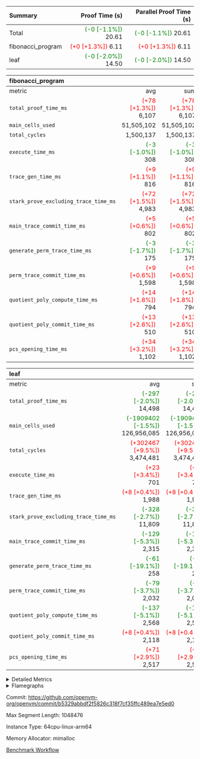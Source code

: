| Summary | Proof Time (s) | Parallel Proof Time (s) |
|:---|---:|---:|
| Total | <span style='color: green'>(-0 [-1.1%])</span> 20.61 | <span style='color: green'>(-0 [-1.1%])</span> 20.61 |
| fibonacci_program | <span style='color: red'>(+0 [+1.3%])</span> 6.11 | <span style='color: red'>(+0 [+1.3%])</span> 6.11 |
| leaf | <span style='color: green'>(-0 [-2.0%])</span> 14.50 | <span style='color: green'>(-0 [-2.0%])</span> 14.50 |


| fibonacci_program |||||
|:---|---:|---:|---:|---:|
|metric|avg|sum|max|min|
| `total_proof_time_ms ` | <span style='color: red'>(+78 [+1.3%])</span> 6,107 | <span style='color: red'>(+78 [+1.3%])</span> 6,107 | <span style='color: red'>(+78 [+1.3%])</span> 6,107 | <span style='color: red'>(+78 [+1.3%])</span> 6,107 |
| `main_cells_used     ` |  51,505,102 |  51,505,102 |  51,505,102 |  51,505,102 |
| `total_cycles        ` |  1,500,137 |  1,500,137 |  1,500,137 |  1,500,137 |
| `execute_time_ms     ` | <span style='color: green'>(-3 [-1.0%])</span> 308 | <span style='color: green'>(-3 [-1.0%])</span> 308 | <span style='color: green'>(-3 [-1.0%])</span> 308 | <span style='color: green'>(-3 [-1.0%])</span> 308 |
| `trace_gen_time_ms   ` | <span style='color: red'>(+9 [+1.1%])</span> 816 | <span style='color: red'>(+9 [+1.1%])</span> 816 | <span style='color: red'>(+9 [+1.1%])</span> 816 | <span style='color: red'>(+9 [+1.1%])</span> 816 |
| `stark_prove_excluding_trace_time_ms` | <span style='color: red'>(+72 [+1.5%])</span> 4,983 | <span style='color: red'>(+72 [+1.5%])</span> 4,983 | <span style='color: red'>(+72 [+1.5%])</span> 4,983 | <span style='color: red'>(+72 [+1.5%])</span> 4,983 |
| `main_trace_commit_time_ms` | <span style='color: red'>(+5 [+0.6%])</span> 802 | <span style='color: red'>(+5 [+0.6%])</span> 802 | <span style='color: red'>(+5 [+0.6%])</span> 802 | <span style='color: red'>(+5 [+0.6%])</span> 802 |
| `generate_perm_trace_time_ms` | <span style='color: green'>(-3 [-1.7%])</span> 175 | <span style='color: green'>(-3 [-1.7%])</span> 175 | <span style='color: green'>(-3 [-1.7%])</span> 175 | <span style='color: green'>(-3 [-1.7%])</span> 175 |
| `perm_trace_commit_time_ms` | <span style='color: red'>(+9 [+0.6%])</span> 1,598 | <span style='color: red'>(+9 [+0.6%])</span> 1,598 | <span style='color: red'>(+9 [+0.6%])</span> 1,598 | <span style='color: red'>(+9 [+0.6%])</span> 1,598 |
| `quotient_poly_compute_time_ms` | <span style='color: red'>(+14 [+1.8%])</span> 794 | <span style='color: red'>(+14 [+1.8%])</span> 794 | <span style='color: red'>(+14 [+1.8%])</span> 794 | <span style='color: red'>(+14 [+1.8%])</span> 794 |
| `quotient_poly_commit_time_ms` | <span style='color: red'>(+13 [+2.6%])</span> 510 | <span style='color: red'>(+13 [+2.6%])</span> 510 | <span style='color: red'>(+13 [+2.6%])</span> 510 | <span style='color: red'>(+13 [+2.6%])</span> 510 |
| `pcs_opening_time_ms ` | <span style='color: red'>(+34 [+3.2%])</span> 1,102 | <span style='color: red'>(+34 [+3.2%])</span> 1,102 | <span style='color: red'>(+34 [+3.2%])</span> 1,102 | <span style='color: red'>(+34 [+3.2%])</span> 1,102 |

| leaf |||||
|:---|---:|---:|---:|---:|
|metric|avg|sum|max|min|
| `total_proof_time_ms ` | <span style='color: green'>(-297 [-2.0%])</span> 14,498 | <span style='color: green'>(-297 [-2.0%])</span> 14,498 | <span style='color: green'>(-297 [-2.0%])</span> 14,498 | <span style='color: green'>(-297 [-2.0%])</span> 14,498 |
| `main_cells_used     ` | <span style='color: green'>(-1909402 [-1.5%])</span> 126,956,085 | <span style='color: green'>(-1909402 [-1.5%])</span> 126,956,085 | <span style='color: green'>(-1909402 [-1.5%])</span> 126,956,085 | <span style='color: green'>(-1909402 [-1.5%])</span> 126,956,085 |
| `total_cycles        ` | <span style='color: red'>(+302467 [+9.5%])</span> 3,474,481 | <span style='color: red'>(+302467 [+9.5%])</span> 3,474,481 | <span style='color: red'>(+302467 [+9.5%])</span> 3,474,481 | <span style='color: red'>(+302467 [+9.5%])</span> 3,474,481 |
| `execute_time_ms     ` | <span style='color: red'>(+23 [+3.4%])</span> 701 | <span style='color: red'>(+23 [+3.4%])</span> 701 | <span style='color: red'>(+23 [+3.4%])</span> 701 | <span style='color: red'>(+23 [+3.4%])</span> 701 |
| `trace_gen_time_ms   ` | <span style='color: red'>(+8 [+0.4%])</span> 1,988 | <span style='color: red'>(+8 [+0.4%])</span> 1,988 | <span style='color: red'>(+8 [+0.4%])</span> 1,988 | <span style='color: red'>(+8 [+0.4%])</span> 1,988 |
| `stark_prove_excluding_trace_time_ms` | <span style='color: green'>(-328 [-2.7%])</span> 11,809 | <span style='color: green'>(-328 [-2.7%])</span> 11,809 | <span style='color: green'>(-328 [-2.7%])</span> 11,809 | <span style='color: green'>(-328 [-2.7%])</span> 11,809 |
| `main_trace_commit_time_ms` | <span style='color: green'>(-129 [-5.3%])</span> 2,315 | <span style='color: green'>(-129 [-5.3%])</span> 2,315 | <span style='color: green'>(-129 [-5.3%])</span> 2,315 | <span style='color: green'>(-129 [-5.3%])</span> 2,315 |
| `generate_perm_trace_time_ms` | <span style='color: green'>(-61 [-19.1%])</span> 258 | <span style='color: green'>(-61 [-19.1%])</span> 258 | <span style='color: green'>(-61 [-19.1%])</span> 258 | <span style='color: green'>(-61 [-19.1%])</span> 258 |
| `perm_trace_commit_time_ms` | <span style='color: green'>(-79 [-3.7%])</span> 2,032 | <span style='color: green'>(-79 [-3.7%])</span> 2,032 | <span style='color: green'>(-79 [-3.7%])</span> 2,032 | <span style='color: green'>(-79 [-3.7%])</span> 2,032 |
| `quotient_poly_compute_time_ms` | <span style='color: green'>(-137 [-5.1%])</span> 2,568 | <span style='color: green'>(-137 [-5.1%])</span> 2,568 | <span style='color: green'>(-137 [-5.1%])</span> 2,568 | <span style='color: green'>(-137 [-5.1%])</span> 2,568 |
| `quotient_poly_commit_time_ms` | <span style='color: red'>(+8 [+0.4%])</span> 2,118 | <span style='color: red'>(+8 [+0.4%])</span> 2,118 | <span style='color: red'>(+8 [+0.4%])</span> 2,118 | <span style='color: red'>(+8 [+0.4%])</span> 2,118 |
| `pcs_opening_time_ms ` | <span style='color: red'>(+71 [+2.9%])</span> 2,517 | <span style='color: red'>(+71 [+2.9%])</span> 2,517 | <span style='color: red'>(+71 [+2.9%])</span> 2,517 | <span style='color: red'>(+71 [+2.9%])</span> 2,517 |



<details>
<summary>Detailed Metrics</summary>

| group | num_segments | keygen_time_ms | commit_exe_time_ms |
| --- | --- | --- | --- |
| fibonacci_program | 1 | 352 | 5 | 

| group | air_name | quotient_deg | interactions | constraints |
| --- | --- | --- | --- | --- |
| fibonacci_program | AccessAdapterAir<16> | 2 | 5 | 14 | 
| fibonacci_program | AccessAdapterAir<2> | 2 | 5 | 14 | 
| fibonacci_program | AccessAdapterAir<32> | 2 | 5 | 14 | 
| fibonacci_program | AccessAdapterAir<4> | 2 | 5 | 14 | 
| fibonacci_program | AccessAdapterAir<64> | 2 | 5 | 14 | 
| fibonacci_program | AccessAdapterAir<8> | 2 | 5 | 14 | 
| fibonacci_program | BitwiseOperationLookupAir<8> | 2 | 2 | 4 | 
| fibonacci_program | MemoryMerkleAir<8> | 2 | 4 | 40 | 
| fibonacci_program | PersistentBoundaryAir<8> | 2 | 3 | 6 | 
| fibonacci_program | PhantomAir | 2 | 3 | 5 | 
| fibonacci_program | Poseidon2PeripheryAir<BabyBearParameters>, 1> | 2 | 1 | 286 | 
| fibonacci_program | ProgramAir | 1 | 1 | 4 | 
| fibonacci_program | RangeTupleCheckerAir<2> | 1 | 1 | 4 | 
| fibonacci_program | VariableRangeCheckerAir | 1 | 1 | 4 | 
| fibonacci_program | VmAirWrapper<Rv32BaseAluAdapterAir, BaseAluCoreAir<4, 8> | 2 | 19 | 43 | 
| fibonacci_program | VmAirWrapper<Rv32BaseAluAdapterAir, LessThanCoreAir<4, 8> | 2 | 17 | 39 | 
| fibonacci_program | VmAirWrapper<Rv32BaseAluAdapterAir, ShiftCoreAir<4, 8> | 2 | 23 | 90 | 
| fibonacci_program | VmAirWrapper<Rv32BranchAdapterAir, BranchEqualCoreAir<4> | 2 | 11 | 25 | 
| fibonacci_program | VmAirWrapper<Rv32BranchAdapterAir, BranchLessThanCoreAir<4, 8> | 2 | 13 | 41 | 
| fibonacci_program | VmAirWrapper<Rv32CondRdWriteAdapterAir, Rv32JalLuiCoreAir> | 2 | 10 | 22 | 
| fibonacci_program | VmAirWrapper<Rv32HintStoreAdapterAir, Rv32HintStoreCoreAir> | 2 | 15 | 17 | 
| fibonacci_program | VmAirWrapper<Rv32JalrAdapterAir, Rv32JalrCoreAir> | 2 | 16 | 20 | 
| fibonacci_program | VmAirWrapper<Rv32LoadStoreAdapterAir, LoadSignExtendCoreAir<4, 8> | 2 | 18 | 33 | 
| fibonacci_program | VmAirWrapper<Rv32LoadStoreAdapterAir, LoadStoreCoreAir<4> | 2 | 17 | 38 | 
| fibonacci_program | VmAirWrapper<Rv32MultAdapterAir, DivRemCoreAir<4, 8> | 2 | 25 | 88 | 
| fibonacci_program | VmAirWrapper<Rv32MultAdapterAir, MulHCoreAir<4, 8> | 2 | 24 | 38 | 
| fibonacci_program | VmAirWrapper<Rv32MultAdapterAir, MultiplicationCoreAir<4, 8> | 2 | 19 | 26 | 
| fibonacci_program | VmAirWrapper<Rv32RdWriteAdapterAir, Rv32AuipcCoreAir> | 2 | 11 | 15 | 
| fibonacci_program | VmConnectorAir | 2 | 3 | 9 | 
| leaf | AccessAdapterAir<2> | 4 | 5 | 12 | 
| leaf | AccessAdapterAir<4> | 4 | 5 | 12 | 
| leaf | AccessAdapterAir<8> | 4 | 5 | 12 | 
| leaf | FriReducedOpeningAir | 4 | 35 | 59 | 
| leaf | NativePoseidon2Air<BabyBearParameters>, 1> | 4 | 31 | 302 | 
| leaf | PhantomAir | 4 | 3 | 4 | 
| leaf | ProgramAir | 1 | 1 | 4 | 
| leaf | VariableRangeCheckerAir | 1 | 1 | 4 | 
| leaf | VmAirWrapper<BranchNativeAdapterAir, BranchEqualCoreAir<1> | 2 | 11 | 23 | 
| leaf | VmAirWrapper<JalNativeAdapterAir, JalCoreAir> | 4 | 7 | 6 | 
| leaf | VmAirWrapper<NativeAdapterAir<2, 0>, PublicValuesCoreAir> | 4 | 11 | 23 | 
| leaf | VmAirWrapper<NativeAdapterAir<2, 1>, FieldArithmeticCoreAir> | 4 | 15 | 23 | 
| leaf | VmAirWrapper<NativeLoadStoreAdapterAir<1>, NativeLoadStoreCoreAir<1> | 4 | 15 | 24 | 
| leaf | VmAirWrapper<NativeVectorizedAdapterAir<4>, FieldExtensionCoreAir> | 4 | 15 | 23 | 
| leaf | VmConnectorAir | 4 | 3 | 8 | 
| leaf | VolatileBoundaryAir | 4 | 4 | 16 | 

| group | air_name | idx | rows | prep_cols | perm_cols | main_cols | cells |
| --- | --- | --- | --- | --- | --- | --- | --- |
| leaf | AccessAdapterAir<2> | 0 | 524,288 |  | 16 | 11 | 14,155,776 | 
| leaf | AccessAdapterAir<4> | 0 | 262,144 |  | 16 | 13 | 7,602,176 | 
| leaf | AccessAdapterAir<8> | 0 | 65,536 |  | 16 | 17 | 2,162,688 | 
| leaf | FriReducedOpeningAir | 0 | 131,072 |  | 76 | 64 | 18,350,080 | 
| leaf | NativePoseidon2Air<BabyBearParameters>, 1> | 0 | 32,768 |  | 36 | 348 | 12,582,912 | 
| leaf | PhantomAir | 0 | 32,768 |  | 8 | 6 | 458,752 | 
| leaf | ProgramAir | 0 | 131,072 |  | 8 | 10 | 2,359,296 | 
| leaf | VariableRangeCheckerAir | 0 | 262,144 | 2 | 8 | 1 | 2,359,296 | 
| leaf | VmAirWrapper<BranchNativeAdapterAir, BranchEqualCoreAir<1> | 0 | 1,048,576 |  | 28 | 23 | 53,477,376 | 
| leaf | VmAirWrapper<JalNativeAdapterAir, JalCoreAir> | 0 | 131,072 |  | 12 | 10 | 2,883,584 | 
| leaf | VmAirWrapper<NativeAdapterAir<2, 0>, PublicValuesCoreAir> | 0 | 64 |  | 16 | 23 | 2,496 | 
| leaf | VmAirWrapper<NativeAdapterAir<2, 1>, FieldArithmeticCoreAir> | 0 | 2,097,152 |  | 20 | 30 | 104,857,600 | 
| leaf | VmAirWrapper<NativeLoadStoreAdapterAir<1>, NativeLoadStoreCoreAir<1> | 0 | 2,097,152 |  | 20 | 31 | 106,954,752 | 
| leaf | VmAirWrapper<NativeVectorizedAdapterAir<4>, FieldExtensionCoreAir> | 0 | 32,768 |  | 20 | 40 | 1,966,080 | 
| leaf | VmConnectorAir | 0 | 2 | 1 | 8 | 4 | 24 | 
| leaf | VolatileBoundaryAir | 0 | 524,288 |  | 8 | 11 | 9,961,472 | 

| group | air_name | segment | rows | prep_cols | perm_cols | main_cols | cells |
| --- | --- | --- | --- | --- | --- | --- | --- |
| fibonacci_program | AccessAdapterAir<8> | 0 | 64 |  | 24 | 17 | 2,624 | 
| fibonacci_program | BitwiseOperationLookupAir<8> | 0 | 65,536 | 3 | 8 | 2 | 655,360 | 
| fibonacci_program | MemoryMerkleAir<8> | 0 | 512 |  | 20 | 32 | 26,624 | 
| fibonacci_program | PersistentBoundaryAir<8> | 0 | 64 |  | 12 | 20 | 2,048 | 
| fibonacci_program | PhantomAir | 0 | 2 |  | 12 | 6 | 36 | 
| fibonacci_program | Poseidon2PeripheryAir<BabyBearParameters>, 1> | 0 | 256 |  | 8 | 300 | 78,848 | 
| fibonacci_program | ProgramAir | 0 | 4,096 |  | 8 | 10 | 73,728 | 
| fibonacci_program | RangeTupleCheckerAir<2> | 0 | 524,288 | 2 | 8 | 1 | 4,718,592 | 
| fibonacci_program | VariableRangeCheckerAir | 0 | 262,144 | 2 | 8 | 1 | 2,359,296 | 
| fibonacci_program | VmAirWrapper<Rv32BaseAluAdapterAir, BaseAluCoreAir<4, 8> | 0 | 1,048,576 |  | 80 | 36 | 121,634,816 | 
| fibonacci_program | VmAirWrapper<Rv32BaseAluAdapterAir, LessThanCoreAir<4, 8> | 0 | 524,288 |  | 40 | 37 | 40,370,176 | 
| fibonacci_program | VmAirWrapper<Rv32BaseAluAdapterAir, ShiftCoreAir<4, 8> | 0 | 2 |  | 52 | 53 | 210 | 
| fibonacci_program | VmAirWrapper<Rv32BranchAdapterAir, BranchEqualCoreAir<4> | 0 | 262,144 |  | 48 | 26 | 19,398,656 | 
| fibonacci_program | VmAirWrapper<Rv32BranchAdapterAir, BranchLessThanCoreAir<4, 8> | 0 | 8 |  | 56 | 32 | 704 | 
| fibonacci_program | VmAirWrapper<Rv32CondRdWriteAdapterAir, Rv32JalLuiCoreAir> | 0 | 131,072 |  | 44 | 18 | 8,126,464 | 
| fibonacci_program | VmAirWrapper<Rv32HintStoreAdapterAir, Rv32HintStoreCoreAir> | 0 | 4 |  | 36 | 26 | 248 | 
| fibonacci_program | VmAirWrapper<Rv32JalrAdapterAir, Rv32JalrCoreAir> | 0 | 16 |  | 36 | 28 | 1,024 | 
| fibonacci_program | VmAirWrapper<Rv32LoadStoreAdapterAir, LoadStoreCoreAir<4> | 0 | 32 |  | 72 | 40 | 3,584 | 
| fibonacci_program | VmAirWrapper<Rv32RdWriteAdapterAir, Rv32AuipcCoreAir> | 0 | 16 |  | 28 | 21 | 784 | 
| fibonacci_program | VmConnectorAir | 0 | 2 | 1 | 12 | 4 | 32 | 

| group | idx | trace_gen_time_ms | total_proof_time_ms | total_cycles | total_cells | stark_prove_excluding_trace_time_ms | quotient_poly_compute_time_ms | quotient_poly_commit_time_ms | perm_trace_commit_time_ms | pcs_opening_time_ms | main_trace_commit_time_ms | main_cells_used | generate_perm_trace_time_ms | execute_time_ms |
| --- | --- | --- | --- | --- | --- | --- | --- | --- | --- | --- | --- | --- | --- | --- |
| leaf | 0 | 1,988 | 14,498 | 3,474,481 | 340,134,360 | 11,809 | 2,568 | 2,118 | 2,032 | 2,517 | 2,315 | 126,956,085 | 258 | 701 | 

| group | segment | trace_gen_time_ms | total_proof_time_ms | total_cycles | total_cells | stark_prove_excluding_trace_time_ms | quotient_poly_compute_time_ms | quotient_poly_commit_time_ms | perm_trace_commit_time_ms | pcs_opening_time_ms | main_trace_commit_time_ms | main_cells_used | generate_perm_trace_time_ms | execute_time_ms |
| --- | --- | --- | --- | --- | --- | --- | --- | --- | --- | --- | --- | --- | --- | --- |
| fibonacci_program | 0 | 816 | 6,107 | 1,500,137 | 197,453,854 | 4,983 | 794 | 510 | 1,598 | 1,102 | 802 | 51,505,102 | 175 | 308 | 

</details>


<details>
<summary>Flamegraphs</summary>

[![](https://openvm-public-data-sandbox-us-east-1.s3.us-east-1.amazonaws.com/benchmark/github/flamegraphs/b5329abbdf2f5826c318f7cf35ffc489ea7e5ed0/fibonacci-b5329abbdf2f5826c318f7cf35ffc489ea7e5ed0-fibonacci_program.dsl_ir.opcode.air_name.cells_used.reverse.svg)](https://openvm-public-data-sandbox-us-east-1.s3.us-east-1.amazonaws.com/benchmark/github/flamegraphs/b5329abbdf2f5826c318f7cf35ffc489ea7e5ed0/fibonacci-b5329abbdf2f5826c318f7cf35ffc489ea7e5ed0-fibonacci_program.dsl_ir.opcode.air_name.cells_used.reverse.svg)
[![](https://openvm-public-data-sandbox-us-east-1.s3.us-east-1.amazonaws.com/benchmark/github/flamegraphs/b5329abbdf2f5826c318f7cf35ffc489ea7e5ed0/fibonacci-b5329abbdf2f5826c318f7cf35ffc489ea7e5ed0-fibonacci_program.dsl_ir.opcode.air_name.cells_used.svg)](https://openvm-public-data-sandbox-us-east-1.s3.us-east-1.amazonaws.com/benchmark/github/flamegraphs/b5329abbdf2f5826c318f7cf35ffc489ea7e5ed0/fibonacci-b5329abbdf2f5826c318f7cf35ffc489ea7e5ed0-fibonacci_program.dsl_ir.opcode.air_name.cells_used.svg)
[![](https://openvm-public-data-sandbox-us-east-1.s3.us-east-1.amazonaws.com/benchmark/github/flamegraphs/b5329abbdf2f5826c318f7cf35ffc489ea7e5ed0/fibonacci-b5329abbdf2f5826c318f7cf35ffc489ea7e5ed0-fibonacci_program.dsl_ir.opcode.frequency.reverse.svg)](https://openvm-public-data-sandbox-us-east-1.s3.us-east-1.amazonaws.com/benchmark/github/flamegraphs/b5329abbdf2f5826c318f7cf35ffc489ea7e5ed0/fibonacci-b5329abbdf2f5826c318f7cf35ffc489ea7e5ed0-fibonacci_program.dsl_ir.opcode.frequency.reverse.svg)
[![](https://openvm-public-data-sandbox-us-east-1.s3.us-east-1.amazonaws.com/benchmark/github/flamegraphs/b5329abbdf2f5826c318f7cf35ffc489ea7e5ed0/fibonacci-b5329abbdf2f5826c318f7cf35ffc489ea7e5ed0-fibonacci_program.dsl_ir.opcode.frequency.svg)](https://openvm-public-data-sandbox-us-east-1.s3.us-east-1.amazonaws.com/benchmark/github/flamegraphs/b5329abbdf2f5826c318f7cf35ffc489ea7e5ed0/fibonacci-b5329abbdf2f5826c318f7cf35ffc489ea7e5ed0-fibonacci_program.dsl_ir.opcode.frequency.svg)
[![](https://openvm-public-data-sandbox-us-east-1.s3.us-east-1.amazonaws.com/benchmark/github/flamegraphs/b5329abbdf2f5826c318f7cf35ffc489ea7e5ed0/fibonacci-b5329abbdf2f5826c318f7cf35ffc489ea7e5ed0-leaf.dsl_ir.opcode.air_name.cells_used.reverse.svg)](https://openvm-public-data-sandbox-us-east-1.s3.us-east-1.amazonaws.com/benchmark/github/flamegraphs/b5329abbdf2f5826c318f7cf35ffc489ea7e5ed0/fibonacci-b5329abbdf2f5826c318f7cf35ffc489ea7e5ed0-leaf.dsl_ir.opcode.air_name.cells_used.reverse.svg)
[![](https://openvm-public-data-sandbox-us-east-1.s3.us-east-1.amazonaws.com/benchmark/github/flamegraphs/b5329abbdf2f5826c318f7cf35ffc489ea7e5ed0/fibonacci-b5329abbdf2f5826c318f7cf35ffc489ea7e5ed0-leaf.dsl_ir.opcode.air_name.cells_used.svg)](https://openvm-public-data-sandbox-us-east-1.s3.us-east-1.amazonaws.com/benchmark/github/flamegraphs/b5329abbdf2f5826c318f7cf35ffc489ea7e5ed0/fibonacci-b5329abbdf2f5826c318f7cf35ffc489ea7e5ed0-leaf.dsl_ir.opcode.air_name.cells_used.svg)
[![](https://openvm-public-data-sandbox-us-east-1.s3.us-east-1.amazonaws.com/benchmark/github/flamegraphs/b5329abbdf2f5826c318f7cf35ffc489ea7e5ed0/fibonacci-b5329abbdf2f5826c318f7cf35ffc489ea7e5ed0-leaf.dsl_ir.opcode.frequency.reverse.svg)](https://openvm-public-data-sandbox-us-east-1.s3.us-east-1.amazonaws.com/benchmark/github/flamegraphs/b5329abbdf2f5826c318f7cf35ffc489ea7e5ed0/fibonacci-b5329abbdf2f5826c318f7cf35ffc489ea7e5ed0-leaf.dsl_ir.opcode.frequency.reverse.svg)
[![](https://openvm-public-data-sandbox-us-east-1.s3.us-east-1.amazonaws.com/benchmark/github/flamegraphs/b5329abbdf2f5826c318f7cf35ffc489ea7e5ed0/fibonacci-b5329abbdf2f5826c318f7cf35ffc489ea7e5ed0-leaf.dsl_ir.opcode.frequency.svg)](https://openvm-public-data-sandbox-us-east-1.s3.us-east-1.amazonaws.com/benchmark/github/flamegraphs/b5329abbdf2f5826c318f7cf35ffc489ea7e5ed0/fibonacci-b5329abbdf2f5826c318f7cf35ffc489ea7e5ed0-leaf.dsl_ir.opcode.frequency.svg)

</details>

Commit: https://github.com/openvm-org/openvm/commit/b5329abbdf2f5826c318f7cf35ffc489ea7e5ed0

Max Segment Length: 1048476

Instance Type: 64cpu-linux-arm64

Memory Allocator: mimalloc

[Benchmark Workflow](https://github.com/openvm-org/openvm/actions/runs/12684306630)
